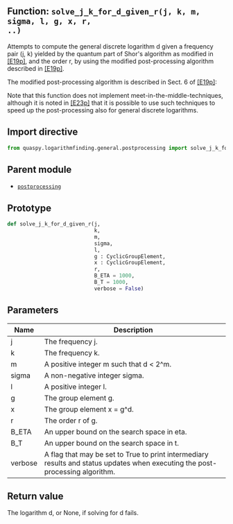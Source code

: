 ## Function: <code>solve\_j\_k\_for\_d\_given\_r(j, k, m, sigma, l, g, x, r, ..)</code>
Attempts to compute the general discrete logarithm d given a frequency pair (j, k) yielded by the quantum part of Shor's algorithm as modified in [[E19p]](https://doi.org/10.48550/arXiv.1905.09084), and the order r, by using the modified post-processing algorithm described in [[E19p]](https://doi.org/10.48550/arXiv.1905.09084).

The modified post-processing algorithm is described in Sect. 6 of [[E19p]](https://doi.org/10.48550/arXiv.1905.09084):

Note that this function does not implement meet-in-the-middle-techniques, although it is noted in [[E23p]](https://doi.org/10.48550/arXiv.2309.01754) that it is possible to use such techniques to speed up the post-processing also for general discrete logarithms.

## Import directive
```python
from quaspy.logarithmfinding.general.postprocessing import solve_j_k_for_d_given_r
```

## Parent module
- [<code>postprocessing</code>](README.md)

## Prototype
```python
def solve_j_k_for_d_given_r(j,
                            k,
                            m,
                            sigma,
                            l,
                            g : CyclicGroupElement,
                            x : CyclicGroupElement,
                            r,
                            B_ETA = 1000,
                            B_T = 1000,
                            verbose = False)
```

## Parameters
| <b>Name</b> | <b>Description</b> |
| ----------- | ------------------ |
| j | The frequency j. |
| k | The frequency k. |
| m | A positive integer m such that d < 2^m. |
| sigma | A non-negative integer sigma. |
| l | A positive integer l. |
| g | The group element g. |
| x | The group element x = g^d. |
| r | The order r of g. |
| B_ETA | An upper bound on the search space in eta. |
| B_T | An upper bound on the search space in t. |
| verbose | A flag that may be set to True to print intermediary results and status updates when executing the post-processing algorithm. |

## Return value
The logarithm d, or None, if solving for d fails.

